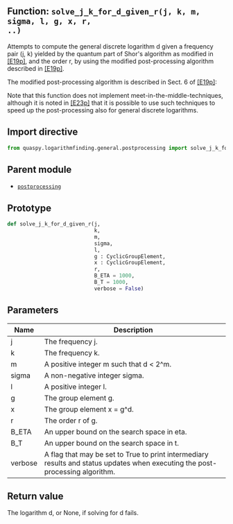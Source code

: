 ## Function: <code>solve\_j\_k\_for\_d\_given\_r(j, k, m, sigma, l, g, x, r, ..)</code>
Attempts to compute the general discrete logarithm d given a frequency pair (j, k) yielded by the quantum part of Shor's algorithm as modified in [[E19p]](https://doi.org/10.48550/arXiv.1905.09084), and the order r, by using the modified post-processing algorithm described in [[E19p]](https://doi.org/10.48550/arXiv.1905.09084).

The modified post-processing algorithm is described in Sect. 6 of [[E19p]](https://doi.org/10.48550/arXiv.1905.09084):

Note that this function does not implement meet-in-the-middle-techniques, although it is noted in [[E23p]](https://doi.org/10.48550/arXiv.2309.01754) that it is possible to use such techniques to speed up the post-processing also for general discrete logarithms.

## Import directive
```python
from quaspy.logarithmfinding.general.postprocessing import solve_j_k_for_d_given_r
```

## Parent module
- [<code>postprocessing</code>](README.md)

## Prototype
```python
def solve_j_k_for_d_given_r(j,
                            k,
                            m,
                            sigma,
                            l,
                            g : CyclicGroupElement,
                            x : CyclicGroupElement,
                            r,
                            B_ETA = 1000,
                            B_T = 1000,
                            verbose = False)
```

## Parameters
| <b>Name</b> | <b>Description</b> |
| ----------- | ------------------ |
| j | The frequency j. |
| k | The frequency k. |
| m | A positive integer m such that d < 2^m. |
| sigma | A non-negative integer sigma. |
| l | A positive integer l. |
| g | The group element g. |
| x | The group element x = g^d. |
| r | The order r of g. |
| B_ETA | An upper bound on the search space in eta. |
| B_T | An upper bound on the search space in t. |
| verbose | A flag that may be set to True to print intermediary results and status updates when executing the post-processing algorithm. |

## Return value
The logarithm d, or None, if solving for d fails.

